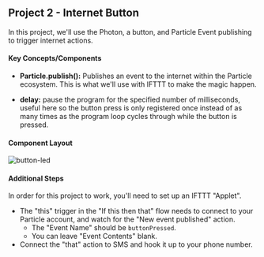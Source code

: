 ## Project 2 - Internet Button

In this project, we'll use the Photon, a button, and Particle Event publishing to trigger internet actions.

#### Key Concepts/Components

- **Particle.publish():** Publishes an event to the internet within the Particle ecosystem. This is what we'll use with IFTTT to make the magic happen.

- **delay:** pause the program for the specified number of milliseconds, useful here so the button press is only registered once instead of as many times as the program loop cycles through while the button is pressed.

#### Component Layout

![button-led](https://cloud.githubusercontent.com/assets/1410181/23530465/04ecedac-ff5f-11e6-8871-b9ea5cee8b71.png)

#### Additional Steps

In order for this project to work, you'll need to set up an IFTTT "Applet".
- The "this" trigger in the "If this then that" flow needs to connect to your Particle account, and watch for the "New event published" action.
  - The "Event Name" should be `buttonPressed`.
  - You can leave "Event Contents" blank.
- Connect the "that" action to SMS and hook it up to your phone number.
